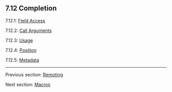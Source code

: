 ## 7.12 Completion

7.12.1: [Field Access](7.12.1-Field_Access.md)

7.12.2: [Call Arguments](7.12.2-Call_Arguments.md)

7.12.3: [Usage](7.12.3-Usage.md)

7.12.4: [Position](7.12.4-Position.md)

7.12.5: [Metadata](7.12.5-Metadata.md)

---

Previous section: [Remoting](7.10-Remoting.md)

Next section: [Macros](8-Macros.md)